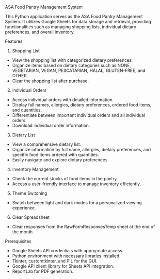 
ASA Food Pantry Management System

This Python application serves as the ASA Food Pantry Management System. 
It utilizes Google Sheets for data storage and retrieval, providing functionalities such as managing shopping lists,
individual dietary preferences, and overall inventory.

Features

1. Shopping List
* View the shopping list with categorized dietary preferences.
* Organize items based on dietary categories such as NONE, VEGETARIAN, VEGAN, PESCATARIAN, HALAL, GLUTEN-FREE, and OTHER.
* Clear the shopping list after purchase.


2. Individual Orders
* Access individual orders with detailed information.
* Display full names, allergies, dietary preferences, ordered food items, and quantities.
* Differentiate between important individual orders and all individual orders.
* Download individual order information.

3. Dietary List
* View a comprehensive dietary list.
* Organize information by full name, allergies, dietary preferences, and specific food items ordered with quantities.
* Easily navigate and explore dietary preferences.

4. Inventory Management
* Check the current stocks of food items in the pantry.
* Access a user-friendly interface to manage inventory efficiently.

5. Theme Switching
* Switch between light and dark modes for a personalized viewing experience.

6. Clear Spreadsheet
* Clear responses from the RawFormResponsesTemp sheet at the end of the month.

Prerequisites
* Google Sheets API credentials with appropriate access.
* Python environment with necessary libraries installed.
* Tkinter, customtkinter, and PIL for the GUI.
* Google API client library for Sheets API integration.
* ReportLab for PDF generation.
